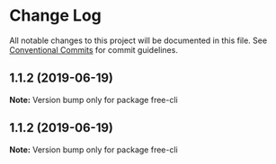 # Change Log

All notable changes to this project will be documented in this file.
See [Conventional Commits](https://conventionalcommits.org) for commit guidelines.

## 1.1.2 (2019-06-19)

**Note:** Version bump only for package free-cli





## 1.1.2 (2019-06-19)

**Note:** Version bump only for package free-cli
